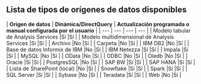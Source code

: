## <a name="list-of-available-data-source-types"></a>Lista de tipos de orígenes de datos disponibles

| **Origen de datos** | **Dinámica/DirectQuery** | **Actualización programada o manual configurada por el usuario** |
| --- | --- | --- | --- |
| Modelo tabular de Analysis Services |Sí |Sí |
| Modelo multidimensional de Analysis Services |Sí |Sí |
| Archivo |No |Sí |
| Carpeta |No |Sí |
| IBM DB2 |No |Sí |
| Base de datos Informix de IBM |No |Sí |
| IBM Netezza |Sí |Sí |
| Impala |Sí |Sí |
| MySQL |No |Sí |
| OData |No |Sí |
| ODBC |No |Sí |
| Oledb |No |Sí |
| Oracle |Sí |Sí |
| PostgresSQL |No |Sí |
| SAP BW |Sí |Sí |
| SAP HANA |Sí |Sí |
| Lista de SharePoint (local) |No |Sí |
| Snowflake |Sí |Sí |
| Spark |Sí |Sí |
| SQL Server |Sí |Sí |
| Sybase |No |Sí |
| Teradata |Sí |Sí |
| Web |No |Sí |

